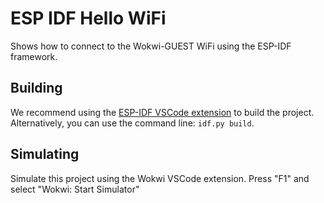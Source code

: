 # ESP IDF Hello WiFi

Shows how to connect to the Wokwi-GUEST WiFi using the ESP-IDF framework.

## Building

We recommend using the [ESP-IDF VSCode extension](https://marketplace.visualstudio.com/items?itemName=espressif.esp-idf-extension) to build the project. Alternatively, you can use the command line: `idf.py build`.

## Simulating

Simulate this project using the Wokwi VSCode extension. Press "F1" and select "Wokwi: Start Simulator"

